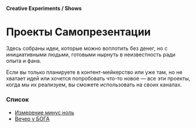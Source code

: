 #### Creative Experiments / Shows

# Проекты Самопрезентации

Здесь собраны идеи, которые можно воплотить без денег, но с инициативными людьми, готовыми нырнуть в неизвестность ради опыта и фана.

Если вы только планируете в контент-мейкерство или уже там, но не хватает идей или хочется попробовать что-то новое — все эти проекты, когда мы их реализуем, вы сможете использовать на своих каналах.

### Список

- [Измерение минус ноль](/podcast-show)
- [Вечер у БОГА](/god-evening)